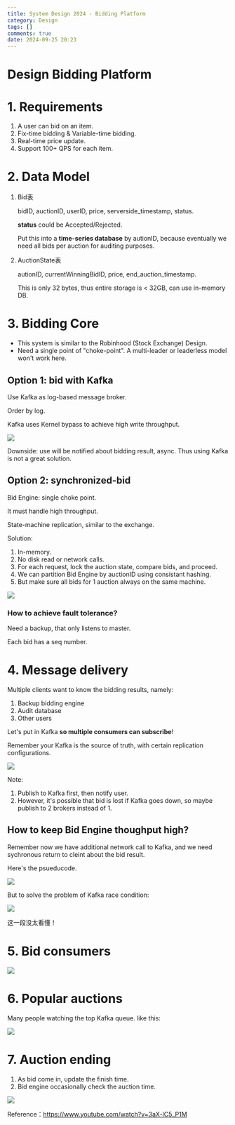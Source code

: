 ```yaml
---
title: System Design 2024 - Bidding Platform
category: Design
tags: []
comments: true
date: 2024-09-25 20:23
---
```



# Design Bidding Platform

# 1. Requirements

1. A user can bid on an item.
1. Fix-time bidding & Variable-time bidding.
1. Real-time price update.
1. Support 100+ QPS for each item.  

# 2. Data Model

1. Bid表

   bidID, auctionID, userID, price, serverside_timestamp, status. 

   __status__ could be Accepted/Rejected. 

   Put this into a __time-series database__ by autionID, because eventually we need all bids per auction for auditing purposes. 

1. AuctionState表

   autionID, currentWinningBidID, price, end_auction_timestamp.

   This is only 32 bytes, thus entire storage is < 32GB, can use in-memory DB. 

# 3. Bidding Core

* This system is similar to the Robinhood (Stock Exchange) Design. 
* Need a single point of "choke-point". A multi-leader or leaderless model won't work here. 

## Option 1: bid with Kafka

Use Kafka as log-based message broker. 

Order by log. 

Kafka uses Kernel bypass to achieve high write throughput. 

![](/images/system-design-bidding-platform-1.png)

Downside: use will be notified about bidding result, async. Thus using Kafka is not a great solution. 

## Option 2: synchronized-bid

Bid Engine: single choke point. 

It must handle high throughput. 

State-machine replication, similar to the exchange. 



Solution: 

1. In-memory.
2. No disk read or network calls. 
3. For each request, lock the auction state, compare bids, and proceed. 
4. We can partition Bid Engine by auctionID using consistant hashing. 
5. But make sure all bids for 1 auction always on the same machine. 

![](/images/system-design-bidding-platform-2.png)

### How to achieve fault tolerance?

Need a backup, that only listens to master. 

Each bid has a seq number. 

# 4. Message delivery

Multiple clients want to know the bidding results, namely: 

1. Backup bidding engine
2. Audit database
3. Other users

Let's put in Kafka __so multiple consumers can subscribe__! 

Remember your Kafka is the source of truth, with certain replication configurations. 

![](/images/system-design-bidding-platform-3.png)

Note: 

1. Publish to Kafka first, then notify user. 
2. However, it's possible that bid is lost if Kafka goes down, so maybe publish to 2 brokers instead of 1. 

## How to keep Bid Engine thoughput high?

Remember now we have additional network call to Kafka, and we need sychronous return to cleint about the bid result. 

Here's the psueducode. 

![](/images/system-design-bidding-platform-4.png)

But to solve the problem of Kafka race condition: 

![](/images/system-design-bidding-platform-5.png)

这一段没太看懂！



# 5. Bid consumers

![](/images/system-design-bidding-platform-6.png)



# 6. Popular auctions

Many people watching the top Kafka queue. like this:

![](/images/system-design-bidding-platform-7.png)



# 7. Auction ending

1. As bid come in, update the finish time. 
2. Bid engine occasionally check the auction time. 

![](/images/system-design-bidding-platform-8.png)



Reference：https://www.youtube.com/watch?v=3aX-lC5_P1M